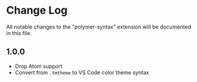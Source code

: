 # Change Log
All notable changes to the "polymer-syntax" extension will be documented in this file.

## 1.0.0
- Drop Atom support
- Convert from `.tmtheme` to VS Code color theme syntax
